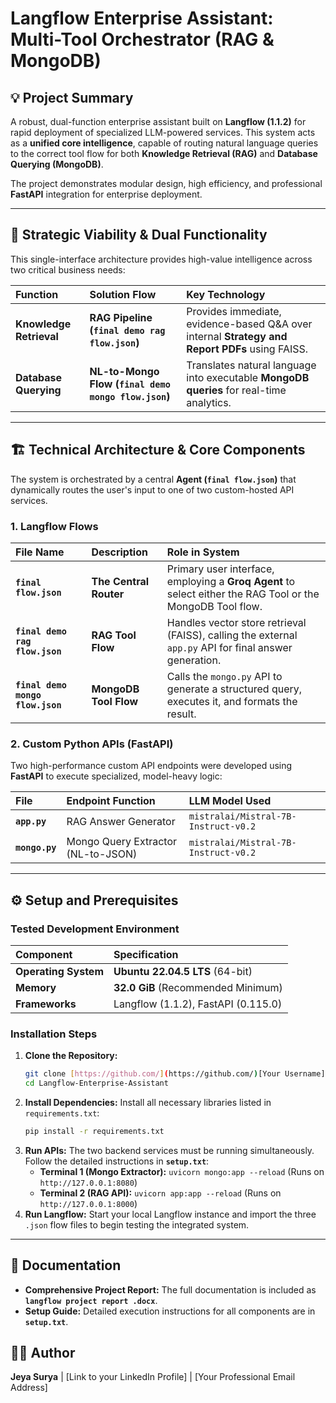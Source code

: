 # Langflow Enterprise Assistant: Multi-Tool Orchestrator (RAG & MongoDB)

## 💡 Project Summary

A robust, dual-function enterprise assistant built on **Langflow (1.1.2)** for rapid deployment of specialized LLM-powered services. This system acts as a **unified core intelligence**, capable of routing natural language queries to the correct tool flow for both **Knowledge Retrieval (RAG)** and **Database Querying (MongoDB)**.

The project demonstrates modular design, high efficiency, and professional **FastAPI** integration for enterprise deployment.

---

## 🎯 Strategic Viability & Dual Functionality

This single-interface architecture provides high-value intelligence across two critical business needs:

| Function | Solution Flow | Key Technology |
| :--- | :--- | :--- |
| **Knowledge Retrieval** | **RAG Pipeline (`final demo rag flow.json`)** | Provides immediate, evidence-based Q&A over internal **Strategy and Report PDFs** using FAISS. |
| **Database Querying** | **NL-to-Mongo Flow (`final demo mongo flow.json`)** | Translates natural language into executable **MongoDB queries** for real-time analytics. |

---

## 🏗️ Technical Architecture & Core Components

The system is orchestrated by a central **Agent (`final flow.json`)** that dynamically routes the user's input to one of two custom-hosted API services.

### 1. Langflow Flows

| File Name | Description | Role in System |
| :--- | :--- | :--- |
| **`final flow.json`** | **The Central Router** | Primary user interface, employing a **Groq Agent** to select either the RAG Tool or the MongoDB Tool flow. |
| **`final demo rag flow.json`** | **RAG Tool Flow** | Handles vector store retrieval (FAISS), calling the external `app.py` API for final answer generation. |
| **`final demo mongo flow.json`** | **MongoDB Tool Flow** | Calls the `mongo.py` API to generate a structured query, executes it, and formats the result. |

### 2. Custom Python APIs (FastAPI)

Two high-performance custom API endpoints were developed using **FastAPI** to execute specialized, model-heavy logic:

| File | Endpoint Function | LLM Model Used |
| :--- | :--- | :--- |
| **`app.py`** | RAG Answer Generator | `mistralai/Mistral-7B-Instruct-v0.2` |
| **`mongo.py`** | Mongo Query Extractor (NL-to-JSON) | `mistralai/Mistral-7B-Instruct-v0.2` |

---

## ⚙️ Setup and Prerequisites

### Tested Development Environment

| Component | Specification |
| :--- | :--- |
| **Operating System** | **Ubuntu 22.04.5 LTS** (64-bit) |
| **Memory** | **32.0 GiB** (Recommended Minimum) |
| **Frameworks** | Langflow (1.1.2), FastAPI (0.115.0) |

### Installation Steps

1.  **Clone the Repository:**
    ```bash
    git clone [https://github.com/](https://github.com/)[Your Username]/Langflow-Enterprise-Assistant.git
    cd Langflow-Enterprise-Assistant
    ```
2.  **Install Dependencies:** Install all necessary libraries listed in `requirements.txt`:
    ```bash
    pip install -r requirements.txt
    ```
3.  **Run APIs:** The two backend services must be running simultaneously. Follow the detailed instructions in **`setup.txt`**:
    * **Terminal 1 (Mongo Extractor):** `uvicorn mongo:app --reload` (Runs on `http://127.0.0.1:8080`)
    * **Terminal 2 (RAG API):** `uvicorn app:app --reload` (Runs on `http://127.0.0.1:8000`)
4.  **Run Langflow:** Start your local Langflow instance and import the three `.json` flow files to begin testing the integrated system.

---

## 📄 Documentation

* **Comprehensive Project Report:** The full documentation is included as **`langflow project report .docx`**.
* **Setup Guide:** Detailed execution instructions for all components are in **`setup.txt`**.

## 🧑‍💻 Author

**Jeya Surya** | [Link to your LinkedIn Profile] | [Your Professional Email Address]
